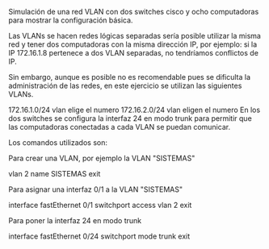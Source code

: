Simulación de una red VLAN con dos switches cisco y ocho computadoras para mostrar la configuración básica. 

Las VLANs se hacen redes lógicas separadas sería posible utilizar la misma red y tener dos computadoras con la misma dirección IP, por ejemplo: si la IP 172.16.1.8 pertenece a dos VLAN separadas, no tendríamos conflictos de IP.

Sin embargo, aunque es posible no es recomendable pues se dificulta la administración de las redes, en este ejercicio se utilizan las siguientes VLANs.

172.16.1.0/24 vlan elige el numero
172.16.2.0/24 vlan eligen el numero
En los dos switches se configura la interfaz 24 en modo trunk para permitir que las computadoras conectadas a cada VLAN se puedan comunicar.

Los comandos utilizados son:

Para crear una VLAN, por ejemplo la VLAN "SISTEMAS" 

vlan 2
name SISTEMAS
exit

Para asignar una interfaz 0/1 a la VLAN "SISTEMAS"

interface fastEthernet 0/1
switchport access vlan 2
exit

Para poner la interfaz 24 en modo trunk

interface fastEthernet 0/24
switchport mode trunk 
exit